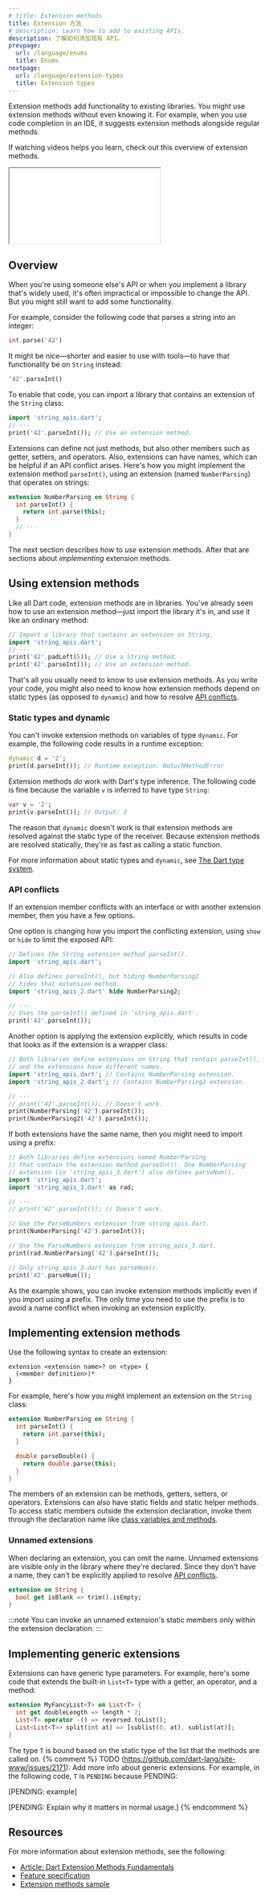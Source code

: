 ```yaml
---
# title: Extension methods
title: Extension 方法
# description: Learn how to add to existing APIs.
description: 了解如何添加现有 API。
prevpage:
  url: /language/enums
  title: Enums
nextpage:
  url: /language/extension-types
  title: Extension types
---
```


Extension methods add functionality to existing libraries.
You might use extension methods without even knowing it.
For example, when you use code completion in an IDE,
it suggests extension methods alongside regular methods.

If watching videos helps you learn,
check out this overview of extension methods.

<iframe
  {{bili.std-size}}
  title="Learn about extension methods in Dart"
  src="{{bili.embed}}?aid=547449672&bvid=BV1Hq4y1M7zi&cid=391150414&page=1&autoplay=false"
  {{bili.set}}>
</iframe>

## Overview

When you're using someone else's API or
when you implement a library that's widely used,
it's often impractical or impossible to change the API.
But you might still want to add some functionality.

For example, consider the following code that parses a string into an integer:

```dart
int.parse('42')
```

It might be nice—shorter and easier to use with tools—to
have that functionality be on `String` instead:

```dart
'42'.parseInt()
```

To enable that code,
you can import a library that contains an extension of the `String` class:

<?code-excerpt "extension_methods/lib/string_extensions/usage_simple_extension.dart (basic)" replace="/  print/print/g"?>
```dart
import 'string_apis.dart';
// ···
print('42'.parseInt()); // Use an extension method.
```

Extensions can define not just methods,
but also other members such as getter, setters, and operators.
Also, extensions can have names, which can be helpful if an API conflict arises.
Here's how you might implement the extension method `parseInt()`,
using an extension (named `NumberParsing`) that operates on strings:

<?code-excerpt "extension_methods/lib/string_extensions/string_apis.dart (parseInt)"?>
```dart title="lib/string_apis.dart"
extension NumberParsing on String {
  int parseInt() {
    return int.parse(this);
  }
  // ···
}
```

The next section describes how to _use_ extension methods.
After that are sections about _implementing_ extension methods.


## Using extension methods

Like all Dart code, extension methods are in libraries.
You've already seen how to use an extension method—just 
import the library it's in, and use it like an ordinary method:

<?code-excerpt "extension_methods/lib/string_extensions/usage_simple_extension.dart (import-and-use)" replace="/  print/print/g"?>
```dart
// Import a library that contains an extension on String.
import 'string_apis.dart';
// ···
print('42'.padLeft(5)); // Use a String method.
print('42'.parseInt()); // Use an extension method.
```

That's all you usually need to know to use extension methods.
As you write your code, you might also need to know
how extension methods depend on static types (as opposed to `dynamic`) and
how to resolve [API conflicts](#api-conflicts).

### Static types and dynamic

You can't invoke extension methods on variables of type `dynamic`.
For example, the following code results in a runtime exception:

<?code-excerpt "extension_methods/lib/string_extensions/usage_simple_extension.dart (dynamic)" plaster="none" replace="/  \/\/ print/print/g"?>
```dart
dynamic d = '2';
print(d.parseInt()); // Runtime exception: NoSuchMethodError
```

Extension methods _do_ work with Dart's type inference.
The following code is fine because
the variable `v` is inferred to have type `String`:

<?code-excerpt "extension_methods/lib/string_extensions/usage_simple_extension.dart (var)"?>
```dart
var v = '2';
print(v.parseInt()); // Output: 2
```

The reason that `dynamic` doesn't work is that
extension methods are resolved against the static type of the receiver.
Because extension methods are resolved statically,
they're as fast as calling a static function.

For more information about static types and `dynamic`, see
[The Dart type system](/language/type-system).

### API conflicts

If an extension member conflicts with
an interface or with another extension member,
then you have a few options.

One option is changing how you import the conflicting extension,
using `show` or `hide` to limit the exposed API:

<?code-excerpt "extension_methods/lib/string_extensions/usage_import.dart" replace="/  //g"?>
```dart
// Defines the String extension method parseInt().
import 'string_apis.dart';

// Also defines parseInt(), but hiding NumberParsing2
// hides that extension method.
import 'string_apis_2.dart' hide NumberParsing2;

// ···
// Uses the parseInt() defined in 'string_apis.dart'.
print('42'.parseInt());
```

Another option is applying the extension explicitly,
which results in code that looks as if the extension is a wrapper class:

<?code-excerpt "extension_methods/lib/string_extensions/usage_explicit.dart" replace="/  //g"?>
```dart
// Both libraries define extensions on String that contain parseInt(),
// and the extensions have different names.
import 'string_apis.dart'; // Contains NumberParsing extension.
import 'string_apis_2.dart'; // Contains NumberParsing2 extension.

// ···
// print('42'.parseInt()); // Doesn't work.
print(NumberParsing('42').parseInt());
print(NumberParsing2('42').parseInt());
```

If both extensions have the same name,
then you might need to import using a prefix:

<?code-excerpt "extension_methods/lib/string_extensions/usage_prefix.dart" replace="/  //g"?>
```dart
// Both libraries define extensions named NumberParsing
// that contain the extension method parseInt(). One NumberParsing
// extension (in 'string_apis_3.dart') also defines parseNum().
import 'string_apis.dart';
import 'string_apis_3.dart' as rad;

// ···
// print('42'.parseInt()); // Doesn't work.

// Use the ParseNumbers extension from string_apis.dart.
print(NumberParsing('42').parseInt());

// Use the ParseNumbers extension from string_apis_3.dart.
print(rad.NumberParsing('42').parseInt());

// Only string_apis_3.dart has parseNum().
print('42'.parseNum());
```

As the example shows,
you can invoke extension methods implicitly even if you import using a prefix.
The only time you need to use the prefix is
to avoid a name conflict when invoking an extension explicitly.


## Implementing extension methods

Use the following syntax to create an extension:

```plaintext
extension <extension name>? on <type> {
  (<member definition>)*
}
```

For example, here's how you might implement an extension on the `String` class:

<?code-excerpt "extension_methods/lib/string_extensions/string_apis.dart"?>
```dart title="lib/string_apis.dart"
extension NumberParsing on String {
  int parseInt() {
    return int.parse(this);
  }

  double parseDouble() {
    return double.parse(this);
  }
}
```

The members of an extension can be methods, getters, setters, or operators.
Extensions can also have static fields and static helper methods.
To access static members outside the extension declaration, 
invoke them through the declaration name like [class variables and methods][]. 

[class variables and methods]: /language/classes#class-variables-and-methods

### Unnamed extensions

When declaring an extension, you can omit the name.
Unnamed extensions are visible only
in the library where they're declared.
Since they don't have a name,
they can't be explicitly applied
to resolve [API conflicts](#api-conflicts).

<?code-excerpt "extension_methods/lib/string_extensions/string_apis_unnamed.dart (unnamed)"?>
```dart
extension on String {
  bool get isBlank => trim().isEmpty;
}
```

:::note
You can invoke an unnamed extension's static members
only within the extension declaration.
:::

## Implementing generic extensions

Extensions can have generic type parameters.
For example, here's some code that extends the built-in `List<T>` type
with a getter, an operator, and a method:

<?code-excerpt "extension_methods/lib/fancylist.dart"?>
```dart
extension MyFancyList<T> on List<T> {
  int get doubleLength => length * 2;
  List<T> operator -() => reversed.toList();
  List<List<T>> split(int at) => [sublist(0, at), sublist(at)];
}
```

The type `T` is bound based on the static type of the list that
the methods are called on.
{% comment %}
TODO (https://github.com/dart-lang/site-www/issues/2171):
Add more info about generic extensions. 
For example, in the following code, `T` is `PENDING` because PENDING:

[PENDING: example]

[PENDING: Explain why it matters in normal usage.]
{% endcomment %}

## Resources

For more information about extension methods, see the following:

* [Article: Dart Extension Methods Fundamentals][article]
* [Feature specification][specification]
* [Extension methods sample][sample]

[specification]: https://github.com/dart-lang/language/blob/main/accepted/2.7/static-extension-methods/feature-specification.md#dart-static-extension-methods-design
[article]: https://medium.com/dartlang/extension-methods-2d466cd8b308
[sample]: https://github.com/dart-lang/samples/tree/main/extension_methods
